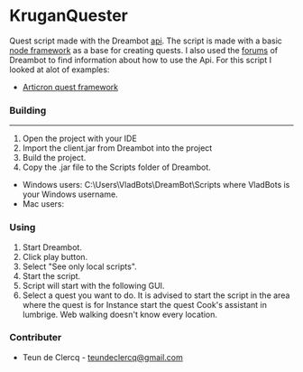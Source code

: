# KruganQuester

Quest script made with the Dreambot [api](https://dreambot.org/javadocs/). The script is made with a basic [node framework](https://dreambot.org/forums/index.php?/topic/1747-basic-node-framework-w-example-node/) as a base for creating quests. I also used the [forums](https://dreambot.org/forums/index.php) of Dreambot to find information about how to use the Api. For this script I looked at alot of examples:

- [Articron quest framework](https://github.com/articron/Quest-skeleton/tree/master/src/org/dreambot/articron)



### Building
---

1. Open the project with your IDE
2. Import the client.jar from Dreambot into the project
3. Build the project.
4. Copy the .jar file to the Scripts folder of Dreambot. 
  - Windows users: C:\Users\VladBots\DreamBot\Scripts where VladBots is your Windows username.
  - Mac users: 

### Using

1. Start Dreambot.
2. Click play button.
3. Select "See only local scripts".
4. Start the script.
5. Script will start with the following GUI.
6. Select a quest you want to do. It is advised to start the script in the area where the quest is for Instance start the quest Cook's assistant in lumbrige. Web walking doesn't know every location.
  
### Contributer

- Teun de Clercq - teundeclercq@gmail.com
